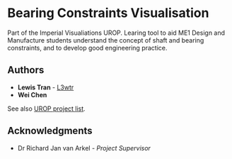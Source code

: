 # Bearing Constraints Visualisation

Part of the Imperial Visualiations UROP. Learing tool to aid ME1 Design and Manufacture students understand the concept of shaft and bearing constraints, and to develop good engineering practice.

## Authors

* **Lewis Tran** - [L3wtr](https://github.com/L3wtr)
* **Wei Chen**

See also [UROP project list](https://github.com/Imperial-visualizations).

## Acknowledgments

* Dr Richard Jan van Arkel - *Project Supervisor*